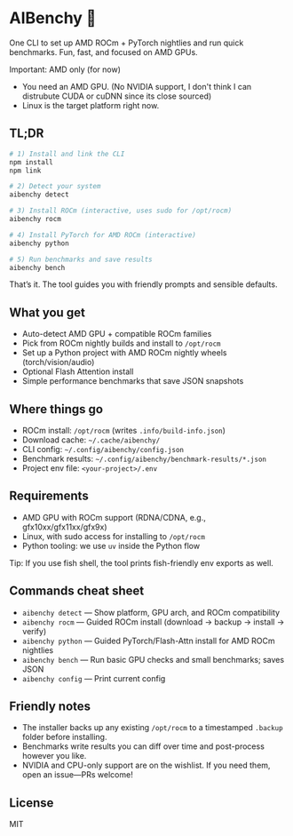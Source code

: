 # AIBenchy 🚀

One CLI to set up AMD ROCm + PyTorch nightlies and run quick benchmarks. Fun, fast, and focused on AMD GPUs.

Important: AMD only (for now)
- You need an AMD GPU. (No NVIDIA support, I don't think I can distrubute CUDA or cuDNN since its close sourced)
- Linux is the target platform right now.

## TL;DR

```bash
# 1) Install and link the CLI
npm install
npm link

# 2) Detect your system
aibenchy detect

# 3) Install ROCm (interactive, uses sudo for /opt/rocm)
aibenchy rocm

# 4) Install PyTorch for AMD ROCm (interactive)
aibenchy python

# 5) Run benchmarks and save results
aibenchy bench
```

That’s it. The tool guides you with friendly prompts and sensible defaults.

## What you get

- Auto-detect AMD GPU + compatible ROCm families
- Pick from ROCm nightly builds and install to `/opt/rocm`
- Set up a Python project with AMD ROCm nightly wheels (torch/vision/audio)
- Optional Flash Attention install
- Simple performance benchmarks that save JSON snapshots

## Where things go

- ROCm install: `/opt/rocm` (writes `.info/build-info.json`)
- Download cache: `~/.cache/aibenchy/`
- CLI config: `~/.config/aibenchy/config.json`
- Benchmark results: `~/.config/aibenchy/benchmark-results/*.json`
- Project env file: `<your-project>/.env`

## Requirements

- AMD GPU with ROCm support (RDNA/CDNA, e.g., gfx10xx/gfx11xx/gfx9x)
- Linux, with sudo access for installing to `/opt/rocm`
- Python tooling: we use `uv` inside the Python flow

Tip: If you use fish shell, the tool prints fish-friendly env exports as well.

## Commands cheat sheet

- `aibenchy detect` — Show platform, GPU arch, and ROCm compatibility
- `aibenchy rocm` — Guided ROCm install (download → backup → install → verify)
- `aibenchy python` — Guided PyTorch/Flash-Attn install for AMD ROCm nightlies
- `aibenchy bench` — Run basic GPU checks and small benchmarks; saves JSON
- `aibenchy config` — Print current config

## Friendly notes

- The installer backs up any existing `/opt/rocm` to a timestamped `.backup` folder before installing.
- Benchmarks write results you can diff over time and post-process however you like.
- NVIDIA and CPU-only support are on the wishlist. If you need them, open an issue—PRs welcome!

## License

MIT
